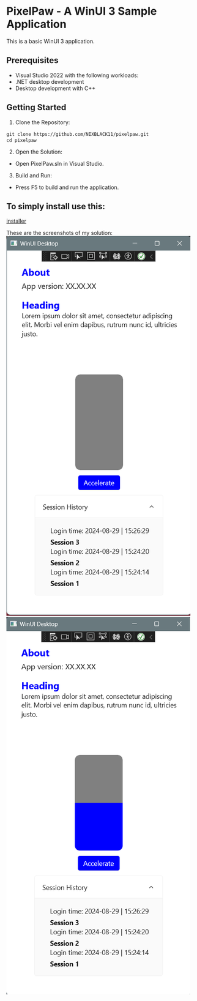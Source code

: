 # PixelPaw - A WinUI 3 Sample Application
This is a basic WinUI 3 application.

## Prerequisites
- Visual Studio 2022 with the following workloads:
- .NET desktop development
- Desktop development with C++


## Getting Started
1. Clone the Repository:
```
git clone https://github.com/NIXBLACK11/pixelpaw.git
cd pixelpaw
```
2. Open the Solution:
- Open PixelPaw.sln in Visual Studio.
3. Build and Run:
- Press F5 to build and run the application.


## To simply install use this:
[installer](PixelPasInstaller\Debug\PixelPasInstaller.msi)

These are the screenshots of my solution:
![sol](mySol.png)
![sol](mySol2.png)